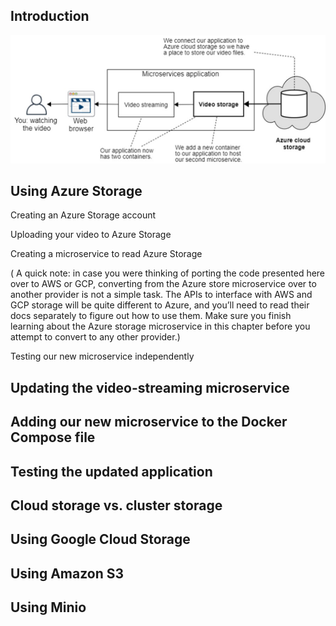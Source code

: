 ## Introduction

![alt text](image-1.png)

## Using Azure Storage

Creating an Azure Storage account

Uploading your video to Azure Storage

Creating a microservice to read Azure Storage 

( A quick note: in case you were thinking of porting the code presented here over to AWS or GCP, converting from the Azure store microservice over to another provider is not a simple task. The APIs to interface with AWS and GCP storage will be quite different to Azure, and you’ll need to read their docs separately to figure out how to use them. Make sure you finish learning about the Azure storage microservice in this chapter before you attempt to convert to any other provider.)

Testing our new microservice independently

## Updating the video-streaming microservice

## Adding our new microservice to the Docker Compose file

## Testing the updated application

## Cloud storage vs. cluster storage








































## Using Google Cloud Storage

## Using Amazon S3

## Using Minio

